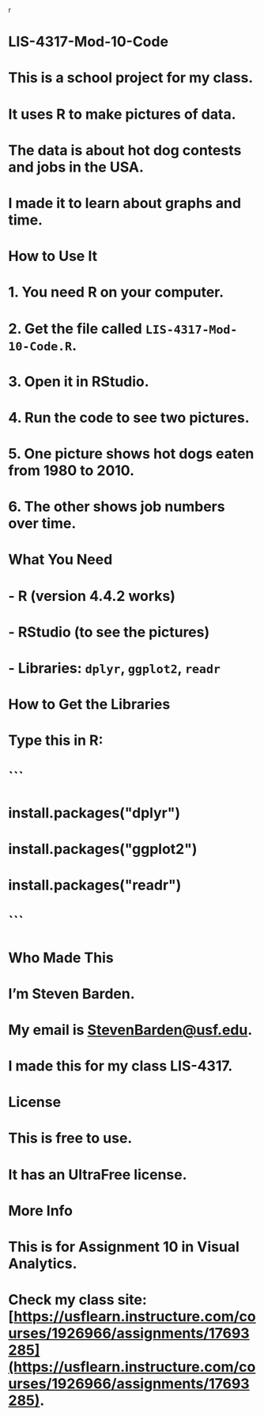 r
# LIS-4317-Mod-10-Code
# This is a school project for my class.
# It uses R to make pictures of data.
# The data is about hot dog contests and jobs in the USA.
# I made it to learn about graphs and time.
# How to Use It
# 1. You need R on your computer.
# 2. Get the file called `LIS-4317-Mod-10-Code.R`.
# 3. Open it in RStudio.
# 4. Run the code to see two pictures.
# 5. One picture shows hot dogs eaten from 1980 to 2010.
# 6. The other shows job numbers over time.
# What You Need
# - R (version 4.4.2 works)
# - RStudio (to see the pictures)
# - Libraries: `dplyr`, `ggplot2`, `readr`
# How to Get the Libraries
# Type this in R:
# ```
# install.packages("dplyr")
# install.packages("ggplot2")
# install.packages("readr")
# ```
# Who Made This
# I’m Steven Barden.
# My email is StevenBarden@usf.edu.
# I made this for my class LIS-4317.
# License
# This is free to use.
# It has an UltraFree license.
# More Info
# This is for Assignment 10 in Visual Analytics.
# Check my class site: [https://usflearn.instructure.com/courses/1926966/assignments/17693285](https://usflearn.instructure.com/courses/1926966/assignments/17693285).
